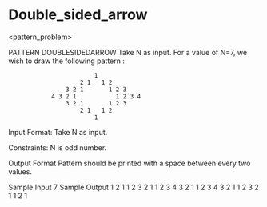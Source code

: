 # Double_sided_arrow
&lt;pattern_problem>


PATTERN DOUBLESIDEDARROW
Take N as input. For a value of N=7, we wish to draw the following pattern :

                            1 
                        2 1   1 2 
                    3 2 1       1 2 3 
                4 3 2 1           1 2 3 4 
                    3 2 1       1 2 3 
                        2 1   1 2 
                            1 
Input Format:
Take N as input.

Constraints:
N is odd number.

Output Format
Pattern should be printed with a space between every two values.

Sample Input
7
Sample Output
            1 
        2 1   1 2 
    3 2 1       1 2 3 
4 3 2 1           1 2 3 4 
    3 2 1       1 2 3 
        2 1   1 2 
            1 
